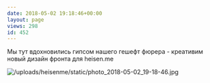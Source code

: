 ```yaml
---
date: 2018-05-02 19:18:46+00:00
layout: page
views: 298
id: 452
---
```


Мы тут вдохновились гипсом нашего гешефт фюрера - креативим новый дизайн фронта для heisen.me



![/uploads/heisenme/static/photo_2018-05-02_19-18-46.jpg](/uploads/heisenme/static/photo_2018-05-02_19-18-46.jpg)
